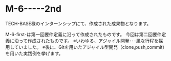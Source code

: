 # M-6-----2nd
TECH-BASE様のインターンシップにて、作成された成果物となります。

M-6-first-は第一回要件定義に沿って作成されたものです。
今回は第二回要件定義に沿って作成されたものです。
※いわゆる、アジャイル開発･･･風な行程を採用していました。
※後に、Gitを用いたアジャイル型開発（clone,push,commit）を用いた実践例を挙げます。
